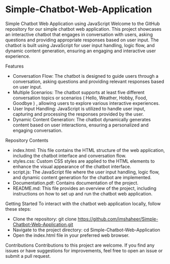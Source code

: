 # Simple-Chatbot-Web-Application
Simple Chatbot Web Application using JavaScript 
Welcome to the GitHub repository for our simple chatbot web application. This project showcases an interactive chatbot that engages in conversation with users, asking questions and providing appropriate responses based on user input. The chatbot is built using JavaScript for user input handling, logic flow, and dynamic content generation, ensuring an engaging and interactive user experience.

Features
- Conversation Flow: The chatbot is designed to guide users through a conversation, asking questions and providing relevant responses based on user input.
- Multiple Scenarios: The chatbot supports at least five different conversation topics or scenarios ( Hello, Weather, Hobby, Food, Goodbye ) , allowing users to explore various interactive experiences.
- User Input Handling: JavaScript is utilized to handle user input, capturing and processing the responses provided by the user.
- Dynamic Content Generation: The chatbot dynamically generates content based on user interactions, ensuring a personalized and engaging conversation.
  
Repository Contents
- index.html: This file contains the HTML structure of the web application, including the chatbot interface and conversation flow.
- styles.css: Custom CSS styles are applied to the HTML elements to enhance the visual appearance of the chatbot interface.
- script.js: The JavaScript file where the user input handling, logic flow, and dynamic content generation for the chatbot are implemented.
- Documentation.pdf: Contains documentation of the project.
- README.md: This file provides an overview of the project, including instructions on how to set up and run the chatbot web application.

Getting Started
To interact with the chatbot web application locally, follow these steps:
- Clone the repository: git clone https://github.com/imshaheer/Simple-Chatbot-Web-Application.git
- Navigate to the project directory: cd Simple-Chatbot-Web-Application
- Open the index.html file in your preferred web browser.
  
Contributions
Contributions to this project are welcome. If you find any issues or have suggestions for improvements, feel free to open an issue or submit a pull request.


